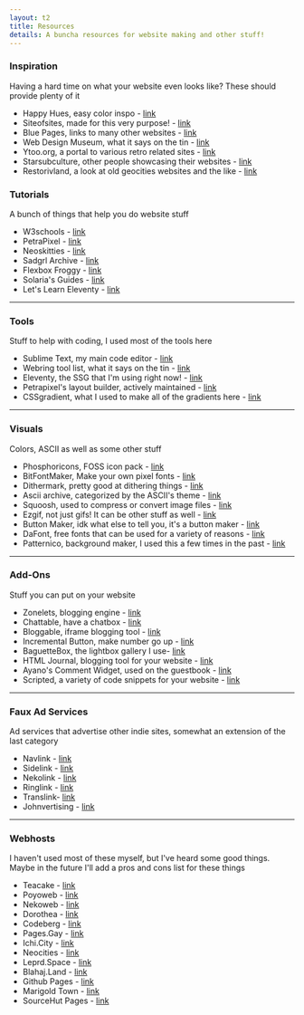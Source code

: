 ```yaml
---
layout: t2
title: Resources
details: A buncha resources for website making and other stuff!
---
```


### Inspiration
Having a hard time on what your website even looks like? These should provide plenty of it

- Happy Hues, easy color inspo - [link](https://www.happyhues.co/)
- Siteofsites, made for this very purpose! - [link](https://www.siteofsites.co)
- Blue Pages, links to many other websites - [link](https://www.happyhues.co/)
- Web Design Museum, what it says on the tin - [link](https://www.webdesignmuseum.org/)
- Ytoo.org, a portal to various retro related sites - [link](https://ytoo.org/index.php)
- Starsubculture, other people showcasing their websites - [link](https://starsubculture.com/category/all-websites/)
- Restorivland, a look at old geocities websites and the like - [link](https://restorativland.org/)

### Tutorials
A bunch of things that help you do website stuff

- W3schools - [link](https://www.w3schools.com/)
- PetraPixel - [link](https://petrapixel.neocities.org/)
- Neoskitties - [link](https://neoskitties.org/)
- Sadgrl Archive - [link](https://goblin-heart.net/sadgrl/)
- Flexbox Froggy - [link](https://flexboxfroggy.com/)
- Solaria's Guides - [link](https://solaria.neocities.org/guides)
- Let's Learn Eleventy - [link](https://dev.to/psypher1/series/18202)

---

### Tools
Stuff to help with coding, I used most of the tools here

- Sublime Text, my main code editor - [link](https://www.sublimetext.com/)
- Webring tool list, what it says on the tin - [link](https://brisray.com/web/webring-tech.htm)
- Eleventy, the SSG that I'm using right now! - [link](https://www.11ty.dev/)
- Petrapixel's layout builder, actively maintained - [link](https://petrapixel.neocities.org/coding/layout-generator)
- CSSgradient, what I used to make all of the gradients here - [link](https://cssgradient.io)

---

### Visuals
Colors, ASCII as well as some other stuff

- Phosphoricons, FOSS icon pack - [link](https://phosphoricons.com/)
- BitFontMaker, Make your own pixel fonts - [link](https://www.pentacom.jp/pentacom/bitfontmaker2/)
- Dithermark, pretty good at dithering things - [link](https://app.dithermark.com/)
- Ascii archive, categorized by the ASCII's theme - [link](https://www.asciiart.eu/)
- Squoosh, used to compress or convert image files - [link](https://squoosh.app)
- Ezgif, not just gifs! It can be other stuff as well - [link](https://ezgif.com/)
- Button Maker, idk what else to tell you, it's a button maker - [link](https://hekate2.github.io/buttonmaker/)
- DaFont, free fonts that can be used for a variety of reasons - [link](https://www.dafont.com/)
- Patternico, background maker, I used this a few times in the past - [link](https://patternico.com/)

---

### Add-Ons
Stuff you can put on your website

- Zonelets, blogging engine - [link](https://zonelets.net/)
- Chattable, have a chatbox - [link](https://iframe.chat/)
- Bloggable, iframe blogging tool - [link](https://tilde.club/~april/bloggable/)
- Incremental Button, make number go up - [link](https://incr.easrng.net/)
- BaguetteBox, the lightbox gallery I use- [link](https://github.com/feimosi/baguetteBox.js/)
- HTML Journal, blogging tool for your website - [link](https://journal.miso.town/)
- Ayano's Comment Widget, used on the guestbook - [link](https://virtualobserver.moe/ayano/comment-widget)
- Scripted, a variety of code snippets for your website - [link](https://scripted.neocities.org/)

---

### Faux Ad Services
Ad services that advertise other indie sites, somewhat an extension of the last category

- Navlink - [link](https://dimden.dev/navlinkads/)
- Sidelink - [link](https://dogspit.nekoweb.org/sidelinkads.html)
- Nekolink - [link](https://rice.place/ad.html)
- Ringlink - [link](https://evehibi.nekoweb.org/ringlink/info)
- Translink- [link](https://robinsaviary.com/translink)
- Johnvertising - [link](https://john.citrons.xyz/)

---

### Webhosts
I haven't used most of these myself, but I've heard some good things. Maybe in the future I'll add a pros and cons list for these things

- Teacake - [link](https://teacake.org/)
- Poyoweb - [link](https://poyoweb.org/)
- Nekoweb - [link](https://nekoweb.org/)
- Dorothea - [link](https://dorothea.us/)
- Codeberg - [link](https://docs.codeberg.org/codeberg-pages/)
- Pages.Gay - [link](https://pages.gay/)
- Ichi.City - [link](https://ichi.city/)
- Neocities - [link](https://neocities.org/)
- Leprd.Space - [link](https://leprd.space/)
- Blahaj.Land - [link](https://blahaj.land/)
- Github Pages - [link](https://pages.github.com/)
- Marigold Town - [link](https://marigold.town/)
- SourceHut Pages - [link](https://srht.site/)